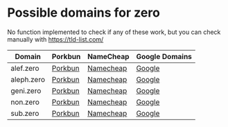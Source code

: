 # Possible domains for zero

No function implemented to check if any of these work, but you can check manually with https://tld-list.com/

| Domain | Porkbun | NameCheap | Google Domains |
|---|---|---|---|
| alef.zero | [Porkbun](https://porkbun.com/checkout/search?prb=e814663da1&tlds=&idnLanguage=&search=search&q=alef.zero) | [Namecheap](https://www.namecheap.com/domains/registration/results/?domain=alef.zero) | [Google](https://domains.google.com/registrar/search?searchTerm=alef.zero) |
| aleph.zero | [Porkbun](https://porkbun.com/checkout/search?prb=e814663da1&tlds=&idnLanguage=&search=search&q=aleph.zero) | [Namecheap](https://www.namecheap.com/domains/registration/results/?domain=aleph.zero) | [Google](https://domains.google.com/registrar/search?searchTerm=aleph.zero) |
| geni.zero | [Porkbun](https://porkbun.com/checkout/search?prb=e814663da1&tlds=&idnLanguage=&search=search&q=geni.zero) | [Namecheap](https://www.namecheap.com/domains/registration/results/?domain=geni.zero) | [Google](https://domains.google.com/registrar/search?searchTerm=geni.zero) |
| non.zero | [Porkbun](https://porkbun.com/checkout/search?prb=e814663da1&tlds=&idnLanguage=&search=search&q=non.zero) | [Namecheap](https://www.namecheap.com/domains/registration/results/?domain=non.zero) | [Google](https://domains.google.com/registrar/search?searchTerm=non.zero) |
| sub.zero | [Porkbun](https://porkbun.com/checkout/search?prb=e814663da1&tlds=&idnLanguage=&search=search&q=sub.zero) | [Namecheap](https://www.namecheap.com/domains/registration/results/?domain=sub.zero) | [Google](https://domains.google.com/registrar/search?searchTerm=sub.zero) |
